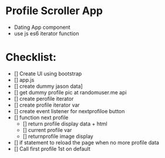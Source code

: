 # Profile Scroller App
  * Dating App component
  * use js es6 iterator function

# Checklist:
  * [] Create UI using bootstrap
  * [] app.js
  * [] create dummy jason data]
  * [] get dummy profile pic at randomuser.me api
  * [] create perofile iterator
  * [] create profile iterator var
  * [] create event listener for nextprofiloe button
  * [] function next profile
    * [] return profile display data + html
    * [] current profile var
    * [] returnprofile image display
  * [] if statement to reload the page when no more profile data
  * [] Call first profile 1st on default
   
